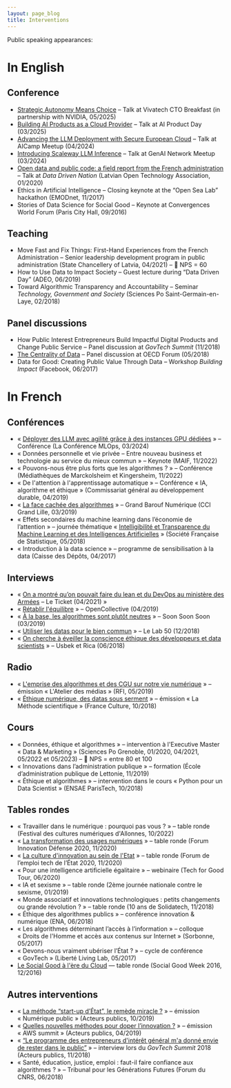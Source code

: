 ```yaml
---
layout: page_blog
title: Interventions
---
```

Public speaking appearances:

# In English

## Conference
* [Strategic Autonomy Means Choice](https://www.scaleway.com/en/vivatech-cto-vip-breakfast-3/) – Talk at Vivatech CTO Breakfast (in partnership with NVIDIA, 05/2025)
* [Building AI Products as a Cloud Provider](https://www.ai-product-day.com/en/speakers-new/frederic-bardolle-92e11) – Talk at AI Product Day (03/2025)
* [Advancing the LLM Deployment with Secure European Cloud](https://www.aicamp.ai/event/eventdetails/W2024043009) – Talk at AICamp Meetup (04/2024)
* [Introducing Scaleway LLM Inference](https://www.youtube.com/watch?v=iB9WF0I97PQ) – Talk at GenAI Network Meetup (03/2024)
* [Open data and public code: a field report from the French administration](https://youtu.be/zkEDvjen_Kw?t=5288) – Talk at *Data Driven Nation* (Latvian Open Technology Association, 01/2020)  
* Ethics in Artificial Intelligence – Closing keynote at the “Open Sea Lab” hackathon (EMODnet, 11/2017)
* Stories of Data Science for Social Good – Keynote at Convergences World Forum (Paris City Hall, 09/2016)


## Teaching
* Move Fast and Fix Things: First-Hand Experiences from the French Administration – Senior leadership development program in public administration (State Chancellery of Latvia, 04/2021) – 🎯 NPS = 60
* How to Use Data to Impact Society – Guest lecture during “Data Driven Day” (ADEO, 06/2019)
* Toward Algorithmic Transparency and Accountability – Seminar *Technology, Government and Society* (Sciences Po Saint-Germain-en-Laye, 02/2018)


## Panel discussions
* How Public Interest Entrepreneurs Build Impactful Digital Products and Change Public Service – Panel discussion at *GovTech Summit* (11/2018)
* [The Centrality of Data](https://oecd.streamakaci.com/052018/vod/day/2/room/2/hour/14:00/lang/fr) – Panel discussion at OECD Forum (05/2018)
* Data for Good: Creating Public Value Through Data – Workshop *Building Impact* (Facebook, 06/2017)



# In French

## Conférences

* « [Déployer des LLM avec agilité grâce à des instances GPU dédiées](https://conference-mlops.com/speakers/frederic-bardolle/) » – Conférence (La Conférence MLOps, 03/2024)
* « Données personnelle et vie privée – Entre nouveau business et technologie au service du mieux commun » – Keynote (MAIF, 11/2022)
* « Pouvons-nous être plus forts que les algorithmes ? » – Conférence (Médiathèques de Marckolsheim et Kingersheim, 11/2022)
* « De l'attention à l'apprentissage automatique » – Conférence « IA, algorithme et éthique » (Commissariat général au développement durable, 04/2019)
* « [La face cachée des algorithmes](https://youtu.be/17DPl9fGins) » – Grand Barouf Numérique (CCI Grand Lille, 03/2019)
* « Effets secondaires du machine learning dans l’économie de l’attention » – journée thématique « [Intelligibilité et Transparence du Machine Learning et des Intelligences Artificielles](https://www.sfds.asso.fr/fr/malia_machine_learning_et_intelligence_artificielle/630-journee_thematique_intelligibilite_et_transparence_du_machine_learning_et_des_intelligences_ar/) » (Société Française de Statistique, 05/2018)
* « Introduction à la data science » – programme de sensibilisation à la data (Caisse des Dépôts, 04/2017)


## Interviews

* « [On a montré qu’on pouvait faire du lean et du DevOps au ministère des Armées](https://www.le-ticket.fr/frederic-bardolle-cpo-ministere-armees-interview-flash/1659/) – Le Ticket (04/2021) »
* « [Rétablir l'équilibre](https://medium.com/opencollectiveparis/rétablir-léquilibre-a278dcda6795) » – OpenCollective (04/2019)
* « [À la base, les algorithmes sont plutôt neutres](https://www.soonsoonsoon.com/le-monde-de-demain-selon-Frederic-Bardolle) » – Soon Soon Soon (03/2019)
* « [Utiliser les datas pour le bien commun](https://www.lelab50.fr/utiliser-les-datas-pour-le-bien-commun/) » – Le Lab 50 (12/2018)
* « [On cherche à éveiller la conscience éthique des développeurs et data scientists](https://usbeketrica.com/fr/article/on-cherche-a-eveiller-la-conscience-ethique-des-developpeurs-et-data-scientists) » – Usbek et Rica (06/2018)


## Radio

* « [L'emprise des algorithmes et des CGU sur notre vie numérique](http://www.rfi.fr/fr/emission/20190531-emprise-algorithmes-cgu-notre-vie-numerique) » – émission « L'Atelier des médias » (RFI, 05/2019)
* « [Éthique numérique, des datas sous serment](https://www.franceculture.fr/emissions/la-methode-scientifique/ethique-numerique-des-datas-sous-serment) » – émission « La Méthode scientifique » (France Culture, 10/2018)


## Cours

* « Données, éthique et algorithmes » – intervention à l'Executive Master « Data & Marketing » (Sciences Po Grenoble, 01/2020, 04/2021, 05/2022 et 05/2023) – 🎯 NPS = entre 80 et 100
* « Innovations dans l’administration publique » – formation (École d’administration publique de Lettonie, 11/2019)
* « Éthique et algorithmes » – intervention dans le cours « Python pour un Data Scientist » (ENSAE ParisTech, 10/2018)


## Tables rondes

* « Travailler dans le numérique : pourquoi pas vous ? » – table ronde (Festival des cultures numériques d'Allonnes, 10/2022)
* « [La transformation des usages numériques](https://www.youtube.com/watch?v=d7T52DoqGEc) » – table ronde (Forum Innovation Défense 2020, 11/2020)
* « [La culture d'innovation au sein de l'Etat](https://www.dailymotion.com/video/x7xqmsa) » – table ronde (Forum de l’emploi tech de l’État 2020, 11/2020)
* « Pour une intelligence artificielle égalitaire » – webinaire (Tech for Good Tour, 06/2020)
* « IA et sexisme » – table ronde (2ème journée nationale contre le sexisme, 01/2019)
* « Monde associatif et innovations technologiques : petits changements ou grande révolution ? » – table ronde (10 ans de Solidatech, 11/2018)
* « Éthique des algorithmes publics » – conférence innovation & numérique (ENA, 06/2018)
* « Les algorithmes déterminant l’accès à l’information » – colloque « Droits de l'Homme et accès aux contenus sur Internet » (Sorbonne, 05/2017)
* « Devons-nous vraiment ubériser l’État ? » – cycle de conférence « GovTech » (Liberté Living Lab, 05/2017)
* [Le Social Good à l'ère du Cloud](https://www.facebook.com/helloasso/videos/1122013457911262) — table ronde (Social Good Week 2016, 12/2016)


## Autres interventions

* « [La méthode “start-up d’État”, le remède miracle ?](https://www.acteurspublics.fr/webtv/emissions/numerique-public/la-methode-start-up-detat-le-remede-miracle) » – émission « Numérique public » (Acteurs publics, 10/2019)
* « [Quelles nouvelles méthodes pour doper l’innovation ?](https://www.acteurspublics.fr/webtv/emissions/aws-summit/debat-quelles-nouvelles-methodes-pour-doper-linnovation) » – émission « AWS summit » (Acteurs publics, 04/2019)
* « [“Le programme des entrepreneurs d'intérêt général m'a donné envie de rester dans le public”](https://www.acteurspublics.fr/webtv/emissions/sommet-des-govtech/le-programme-des-entrepreneurs-dinteret-general-ma-donne-envie-de-rester-dans-le-public) » – interview lors du _GovTech Summit_ 2018 (Acteurs publics, 11/2018)
* « Santé, éducation, justice, emploi : faut-il faire confiance aux algorithmes ? » – Tribunal pour les Générations Futures (Forum du CNRS, 06/2018)
